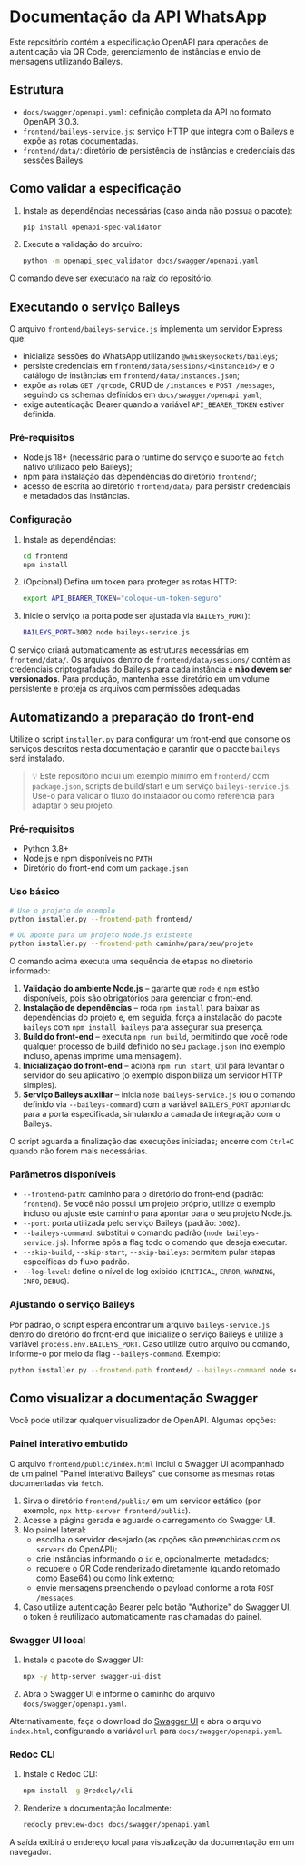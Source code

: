 # Documentação da API WhatsApp

Este repositório contém a especificação OpenAPI para operações de autenticação via QR Code, gerenciamento de instâncias e envio de mensagens utilizando Baileys.

## Estrutura

- `docs/swagger/openapi.yaml`: definição completa da API no formato OpenAPI 3.0.3.
- `frontend/baileys-service.js`: serviço HTTP que integra com o Baileys e expõe as rotas documentadas.
- `frontend/data/`: diretório de persistência de instâncias e credenciais das sessões Baileys.

## Como validar a especificação

1. Instale as dependências necessárias (caso ainda não possua o pacote):

   ```bash
   pip install openapi-spec-validator
   ```

2. Execute a validação do arquivo:

   ```bash
   python -m openapi_spec_validator docs/swagger/openapi.yaml
   ```

O comando deve ser executado na raiz do repositório.

## Executando o serviço Baileys

O arquivo `frontend/baileys-service.js` implementa um servidor Express que:

- inicializa sessões do WhatsApp utilizando `@whiskeysockets/baileys`;
- persiste credenciais em `frontend/data/sessions/<instanceId>/` e o catálogo de instâncias em `frontend/data/instances.json`;
- expõe as rotas `GET /qrcode`, CRUD de `/instances` e `POST /messages`, seguindo os schemas definidos em `docs/swagger/openapi.yaml`;
- exige autenticação Bearer quando a variável `API_BEARER_TOKEN` estiver definida.

### Pré-requisitos

- Node.js 18+ (necessário para o runtime do serviço e suporte ao `fetch` nativo utilizado pelo Baileys);
- npm para instalação das dependências do diretório `frontend/`;
- acesso de escrita ao diretório `frontend/data/` para persistir credenciais e metadados das instâncias.

### Configuração

1. Instale as dependências:

   ```bash
   cd frontend
   npm install
   ```

2. (Opcional) Defina um token para proteger as rotas HTTP:

   ```bash
   export API_BEARER_TOKEN="coloque-um-token-seguro"
   ```

3. Inicie o serviço (a porta pode ser ajustada via `BAILEYS_PORT`):

   ```bash
   BAILEYS_PORT=3002 node baileys-service.js
   ```

O serviço criará automaticamente as estruturas necessárias em `frontend/data/`. Os arquivos dentro de `frontend/data/sessions/` contêm as credenciais criptografadas do Baileys para cada instância e **não devem ser versionados**. Para produção, mantenha esse diretório em um volume persistente e proteja os arquivos com permissões adequadas.

## Automatizando a preparação do front-end

Utilize o script `installer.py` para configurar um front-end que consome os serviços descritos nesta documentação e garantir que o pacote `baileys` será instalado.

> 💡 Este repositório inclui um exemplo mínimo em `frontend/` com `package.json`, scripts de build/start e um serviço `baileys-service.js`. Use-o para validar o fluxo do instalador ou como referência para adaptar o seu projeto.

### Pré-requisitos

- Python 3.8+
- Node.js e npm disponíveis no `PATH`
- Diretório do front-end com um `package.json`

### Uso básico

```bash
# Use o projeto de exemplo
python installer.py --frontend-path frontend/

# OU aponte para um projeto Node.js existente
python installer.py --frontend-path caminho/para/seu/projeto
```

O comando acima executa uma sequência de etapas no diretório informado:

1. **Validação do ambiente Node.js** – garante que `node` e `npm` estão disponíveis, pois são obrigatórios para gerenciar o front-end.
2. **Instalação de dependências** – roda `npm install` para baixar as dependências do projeto e, em seguida, força a instalação do pacote `baileys` com `npm install baileys` para assegurar sua presença.
3. **Build do front-end** – executa `npm run build`, permitindo que você rode qualquer processo de build definido no seu `package.json` (no exemplo incluso, apenas imprime uma mensagem).
4. **Inicialização do front-end** – aciona `npm run start`, útil para levantar o servidor do seu aplicativo (o exemplo disponibiliza um servidor HTTP simples).
5. **Serviço Baileys auxiliar** – inicia `node baileys-service.js` (ou o comando definido via `--baileys-command`) com a variável `BAILEYS_PORT` apontando para a porta especificada, simulando a camada de integração com o Baileys.

O script aguarda a finalização das execuções iniciadas; encerre com `Ctrl+C` quando não forem mais necessárias.

### Parâmetros disponíveis

- `--frontend-path`: caminho para o diretório do front-end (padrão: `frontend`). Se você não possui um projeto próprio, utilize o exemplo incluso ou ajuste este caminho para apontar para o seu projeto Node.js.
- `--port`: porta utilizada pelo serviço Baileys (padrão: `3002`).
- `--baileys-command`: substitui o comando padrão (`node baileys-service.js`). Informe após a flag todo o comando que deseja executar.
- `--skip-build`, `--skip-start`, `--skip-baileys`: permitem pular etapas específicas do fluxo padrão.
- `--log-level`: define o nível de log exibido (`CRITICAL`, `ERROR`, `WARNING`, `INFO`, `DEBUG`).

### Ajustando o serviço Baileys

Por padrão, o script espera encontrar um arquivo `baileys-service.js` dentro do diretório do front-end que inicialize o serviço Baileys e utilize a variável `process.env.BAILEYS_PORT`. Caso utilize outro arquivo ou comando, informe-o por meio da flag `--baileys-command`. Exemplo:

```bash
python installer.py --frontend-path frontend/ --baileys-command node scripts/meu-servico-baileys.js
```

## Como visualizar a documentação Swagger

Você pode utilizar qualquer visualizador de OpenAPI. Algumas opções:

### Painel interativo embutido

O arquivo `frontend/public/index.html` inclui o Swagger UI acompanhado de um painel "Painel interativo Baileys" que consome as
mesmas rotas documentadas via `fetch`.

1. Sirva o diretório `frontend/public/` em um servidor estático (por exemplo, `npx http-server frontend/public`).
2. Acesse a página gerada e aguarde o carregamento do Swagger UI.
3. No painel lateral:
   - escolha o servidor desejado (as opções são preenchidas com os `servers` do OpenAPI);
   - crie instâncias informando o `id` e, opcionalmente, metadados;
   - recupere o QR Code renderizado diretamente (quando retornado como Base64) ou como link externo;
   - envie mensagens preenchendo o payload conforme a rota `POST /messages`.
4. Caso utilize autenticação Bearer pelo botão "Authorize" do Swagger UI, o token é reutilizado automaticamente nas chamadas do
   painel.

### Swagger UI local

1. Instale o pacote do Swagger UI:

   ```bash
   npx -y http-server swagger-ui-dist
   ```

2. Abra o Swagger UI e informe o caminho do arquivo `docs/swagger/openapi.yaml`.

Alternativamente, faça o download do [Swagger UI](https://github.com/swagger-api/swagger-ui) e abra o arquivo `index.html`, configurando a variável `url` para `docs/swagger/openapi.yaml`.

### Redoc CLI

1. Instale o Redoc CLI:

   ```bash
   npm install -g @redocly/cli
   ```

2. Renderize a documentação localmente:

   ```bash
   redocly preview-docs docs/swagger/openapi.yaml
   ```

A saída exibirá o endereço local para visualização da documentação em um navegador.
